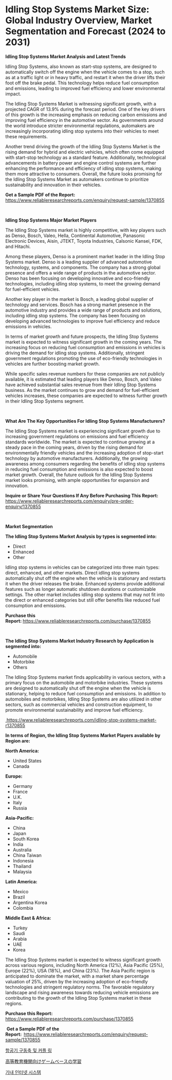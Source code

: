 <p><h1>Idling Stop Systems Market Size: Global Industry Overview, Market Segmentation and Forecast (2024 to 2031)</h1></p><p><strong>Idling Stop Systems Market Analysis and Latest Trends</strong></p>
<p><p>Idling Stop Systems, also known as start-stop systems, are designed to automatically switch off the engine when the vehicle comes to a stop, such as at a traffic light or in heavy traffic, and restart it when the driver lifts their foot off the brake pedal. This technology helps reduce fuel consumption and emissions, leading to improved fuel efficiency and lower environmental impact.</p><p>The Idling Stop Systems Market is witnessing significant growth, with a projected CAGR of 13.9% during the forecast period. One of the key drivers of this growth is the increasing emphasis on reducing carbon emissions and improving fuel efficiency in the automotive sector. As governments around the world introduce stricter environmental regulations, automakers are increasingly incorporating idling stop systems into their vehicles to meet these requirements.</p><p>Another trend driving the growth of the Idling Stop Systems Market is the rising demand for hybrid and electric vehicles, which often come equipped with start-stop technology as a standard feature. Additionally, technological advancements in battery power and engine control systems are further enhancing the performance and efficiency of idling stop systems, making them more attractive to consumers. Overall, the future looks promising for the Idling Stop Systems Market as automakers continue to prioritize sustainability and innovation in their vehicles.</p></p>
<p><strong>Get a Sample PDF of the Report:&nbsp;</strong> <a href="https://www.reliableresearchreports.com/enquiry/request-sample/1370855">https://www.reliableresearchreports.com/enquiry/request-sample/1370855</a></p>
<p>&nbsp;</p>
<p><strong>Idling Stop Systems Major Market Players</strong></p>
<p><p>The Idling Stop Systems market is highly competitive, with key players such as Denso, Bosch, Valeo, Hella, Continental Automotive, Panasonic Electronic Devices, Aisin, JTEKT, Toyota Industries, Calsonic Kansei, FDK, and Hitachi.</p><p>Among these players, Denso is a prominent market leader in the Idling Stop Systems market. Denso is a leading supplier of advanced automotive technology, systems, and components. The company has a strong global presence and offers a wide range of products in the automotive sector. Denso has been focusing on developing innovative and eco-friendly technologies, including idling stop systems, to meet the growing demand for fuel-efficient vehicles.</p><p>Another key player in the market is Bosch, a leading global supplier of technology and services. Bosch has a strong market presence in the automotive industry and provides a wide range of products and solutions, including idling stop systems. The company has been focusing on developing advanced technologies to improve fuel efficiency and reduce emissions in vehicles.</p><p>In terms of market growth and future prospects, the Idling Stop Systems market is expected to witness significant growth in the coming years. The increasing focus on reducing fuel consumption and emissions in vehicles is driving the demand for idling stop systems. Additionally, stringent government regulations promoting the use of eco-friendly technologies in vehicles are further boosting market growth.</p><p>While specific sales revenue numbers for these companies are not publicly available, it is estimated that leading players like Denso, Bosch, and Valeo have achieved substantial sales revenue from their Idling Stop Systems business. As the market continues to grow and demand for fuel-efficient vehicles increases, these companies are expected to witness further growth in their Idling Stop Systems segment.</p></p>
<p>&nbsp;</p>
<p><strong>What Are The Key Opportunities For Idling Stop Systems Manufacturers?</strong></p>
<p><p>The Idling Stop Systems market is experiencing significant growth due to increasing government regulations on emissions and fuel efficiency standards worldwide. The market is expected to continue growing at a steady pace in the coming years, driven by the rising demand for environmentally friendly vehicles and the increasing adoption of stop-start technology by automotive manufacturers. Additionally, the growing awareness among consumers regarding the benefits of idling stop systems in reducing fuel consumption and emissions is also expected to boost market growth. Overall, the future outlook for the Idling Stop Systems market looks promising, with ample opportunities for expansion and innovation.</p></p>
<p><strong>Inquire or Share Your Questions If Any Before Purchasing This Report:</strong> <a href="https://www.reliableresearchreports.com/enquiry/pre-order-enquiry/1370855">https://www.reliableresearchreports.com/enquiry/pre-order-enquiry/1370855</a></p>
<p>&nbsp;</p>
<p><strong>Market Segmentation</strong></p>
<p><strong>The Idling Stop Systems Market Analysis by types is segmented into:</strong></p>
<p><ul><li>Direct</li><li>Enhanced</li><li>Other</li></ul></p>
<p><p>Idling stop systems in vehicles can be categorized into three main types: direct, enhanced, and other markets. Direct idling stop systems automatically shut off the engine when the vehicle is stationary and restarts it when the driver releases the brake. Enhanced systems provide additional features such as longer automatic shutdown durations or customizable settings. The other market includes idling stop systems that may not fit into the direct or enhanced categories but still offer benefits like reduced fuel consumption and emissions.</p></p>
<p><strong>Purchase this Report:&nbsp;</strong><a href="https://www.reliableresearchreports.com/purchase/1370855">https://www.reliableresearchreports.com/purchase/1370855</a></p>
<p>&nbsp;</p>
<p><strong>The Idling Stop Systems Market Industry Research by Application is segmented into:</strong></p>
<p><ul><li>Automobile</li><li>Motorbike</li><li>Others</li></ul></p>
<p><p>The Idling Stop Systems market finds applicability in various sectors, with a primary focus on the automobile and motorbike industries. These systems are designed to automatically shut off the engine when the vehicle is stationary, helping to reduce fuel consumption and emissions. In addition to automobiles and motorbikes, Idling Stop Systems are also utilized in other sectors, such as commercial vehicles and construction equipment, to promote environmental sustainability and improve fuel efficiency.</p></p>
<p><a href="https://www.reliableresearchreports.com/idling-stop-systems-market-r1370855">&nbsp;https://www.reliableresearchreports.com/idling-stop-systems-market-r1370855</a></p>
<p><strong>In terms of Region, the Idling Stop Systems Market Players available by Region are:</strong></p>
<p>
    <p> <strong> North America: </strong>
        <ul>
            <li>United States</li>
            <li>Canada</li>
        </ul>
        </p> 
    <p> <strong> Europe: </strong>
        <ul>
            <li>Germany</li>
            <li>France</li>
            <li>U.K.</li>
            <li>Italy</li>
            <li>Russia</li>
        </ul>
        </p> 
    <p> <strong> Asia-Pacific: </strong>
        <ul>
            <li>China</li>
            <li>Japan</li>
            <li>South Korea</li>
            <li>India</li>
            <li>Australia</li>
            <li>China Taiwan</li>
            <li>Indonesia</li>
            <li>Thailand</li>
            <li>Malaysia</li>
        </ul>
        </p> 
    <p> <strong> Latin America: </strong>
        <ul>
            <li>Mexico</li>
            <li>Brazil</li>
            <li>Argentina Korea</li>
            <li>Colombia</li>
        </ul>
        </p> 
    <p> <strong> Middle East & Africa: </strong>
        <ul>
            <li>Turkey</li>
            <li>Saudi</li>
            <li>Arabia</li>
            <li>UAE</li>
            <li>Korea</li>
        </ul>
    </p>
    </p>
<p><p>The Idling Stop Systems market is expected to witness significant growth across various regions, including North America (12%), Asia Pacific (25%), Europe (22%), USA (18%), and China (23%). The Asia Pacific region is anticipated to dominate the market, with a market share percentage valuation of 25%, driven by the increasing adoption of eco-friendly technologies and stringent regulatory norms. The favorable regulatory landscape and rising awareness towards reducing vehicle emissions are contributing to the growth of the Idling Stop Systems market in these regions.</p></p>
<p><strong>Purchase this Report: </strong><a href="https://www.reliableresearchreports.com/purchase/1370855">https://www.reliableresearchreports.com/purchase/1370855</a></p>
<p>&nbsp;<strong>Get a Sample PDF of the Report:&nbsp;&nbsp;</strong><a href="https://www.reliableresearchreports.com/enquiry/request-sample/1370855">https://www.reliableresearchreports.com/enquiry/request-sample/1370855</a></p>
<p><strong></strong></p>
<p><p><a href="https://medium.com/@chickenlegs8687/%EB%B9%84%ED%96%89%EA%B8%B0-%EB%93%9C%EB%9D%BC%EC%9D%B4%EB%B8%8C-%EC%83%A4%ED%94%84%ED%8A%B8-%EB%B0%8F-%EC%BB%A4%ED%94%8C%EB%A7%81-%EC%8B%9C%EC%9E%A5-%EC%A0%90%EC%9C%A0%EC%9C%A8-%EB%B3%80%ED%99%94-%EB%B0%8F-%EC%8B%9C%EC%9E%A5-%EC%84%B1%EC%9E%A5-%ED%8A%B8%EB%A0%8C%EB%93%9C-2024-2031%EB%85%84-5f90c46e7618">항공기 구동축 및 커플 링</a></p><p><a href="https://medium.com/@jonathandavies84/%E5%A4%A7%E5%AD%A6%E6%95%99%E8%82%B2%E3%81%AE%E3%82%B2%E3%83%BC%E3%83%A0%E3%83%99%E3%83%BC%E3%82%B9%E3%81%AE%E5%AD%A6%E7%BF%92%E5%B8%82%E5%A0%B4%E3%81%AE%E8%A6%8F%E6%A8%A1%E3%81%A8%E5%B8%82%E5%A0%B4%E5%8B%95%E5%90%91-%E5%AE%8C%E5%85%A8%E3%81%AA%E6%A5%AD%E7%95%8C%E6%A6%82%E8%A6%81-2024%E5%B9%B4%E3%81%8B%E3%82%892031%E5%B9%B4%E3%81%BE%E3%81%A7-ac6a9f8c9532">高等教育機関向けゲームベースの学習</a></p><p><a href="https://medium.com/@marcpascual04/%EB%B9%84%ED%96%89-%EC%A4%91-%EC%9D%B8%ED%84%B0%EB%84%B7-%EC%8B%9C%EC%8A%A4%ED%85%9C-%EC%8B%9C%EC%9E%A5-%EA%B7%9C%EB%AA%A8-%EC%8B%9C%EC%9E%A5-%EC%A0%84%EB%A7%9D-%EB%B0%8F-%EC%8B%9C%EC%9E%A5-%EC%98%88%EC%B8%A1-2024%EB%85%84%EB%B6%80%ED%84%B0-2031%EB%85%84-313e91c88fdf">기내 인터넷 시스템</a></p></p>